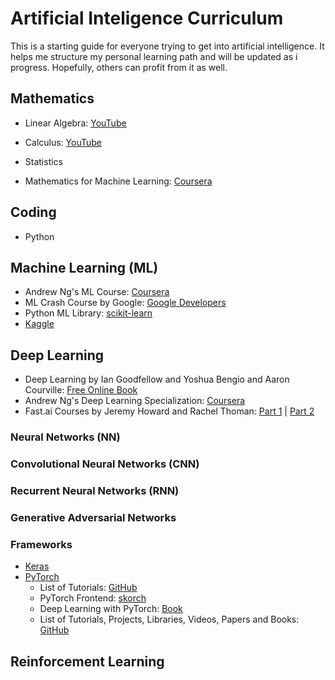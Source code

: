 # Artificial Inteligence Curriculum

This is a starting guide for everyone trying to get into artificial intelligence. It helps me structure my personal learning path and will be updated as i progress. Hopefully, others can profit from it as well.

## Mathematics

- Linear Algebra: [YouTube](https://www.youtube.com/playlist?list=PLZHQObOWTQDPD3MizzM2xVFitgF8hE_ab)
- Calculus: [YouTube](https://www.youtube.com/playlist?list=PLZHQObOWTQDMsr9K-rj53DwVRMYO3t5Yr)
- Statistics

- Mathematics for Machine Learning: [Coursera](https://www.coursera.org/specializations/mathematics-machine-learning)

## Coding

- Python

## Machine Learning (ML)

- Andrew Ng's ML Course: [Coursera](https://www.coursera.org/learn/machine-learning)
- ML Crash Course by Google: [Google Developers](https://developers.google.com/machine-learning/crash-course/)
- Python ML Library: [scikit-learn](http://scikit-learn.org/stable/index.html)
- [Kaggle](https://www.kaggle.com/)

## Deep Learning

- Deep Learning by Ian Goodfellow and Yoshua Bengio and Aaron Courville: [Free Online Book](http://www.deeplearningbook.org/)
- Andrew Ng's Deep Learning Specialization: [Coursera](https://www.coursera.org/specializations/deep-learning)
- Fast.ai Courses by Jeremy Howard and Rachel Thoman: [Part 1](http://course.fast.ai/) | [Part 2](http://course.fast.ai/part2.html)

### Neural Networks (NN)
### Convolutional Neural Networks (CNN)
### Recurrent Neural Networks (RNN)
### Generative Adversarial Networks

### Frameworks

- [Keras](https://keras.io/)
- [PyTorch](https://pytorch.org/)
  - List of Tutorials: [GitHub](https://github.com/yunjey/pytorch-tutorial)
  - PyTorch Frontend: [skorch](https://skorch.readthedocs.io/en/latest/)
  - Deep Learning with PyTorch: [Book](https://books.google.de/books?id=DOlODwAAQBAJ&pg=PT322&lpg=PT322&dq=pytorch+accuracy&source=bl&ots=kn_Uk0hBNb&sig=YmAjC_Dqngw0JM2L7dGqpHjBAZE&hl=de&sa=X&ved=0ahUKEwiK1tqW5ObZAhWE6RQKHRiKDgcQ6AEIgwEwCQ#v=onepage&q&f=false)
  - List of Tutorials, Projects, Libraries, Videos, Papers and Books: [GitHub](https://github.com/ritchieng/the-incredible-pytorch)

## Reinforcement Learning
